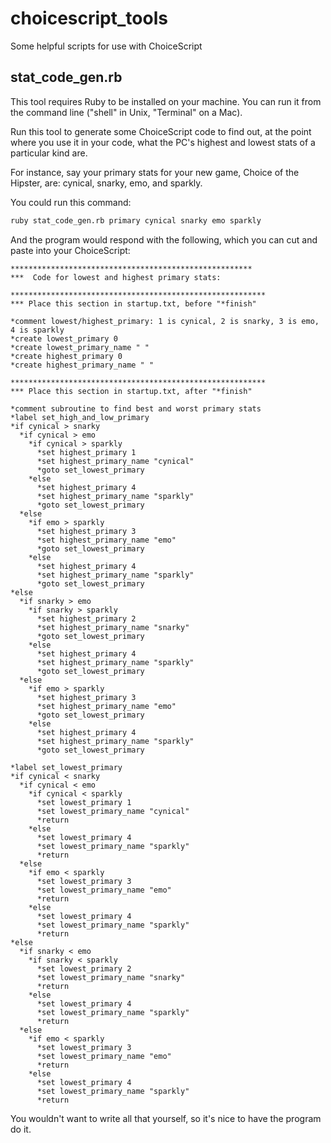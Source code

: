 # choicescript_tools
Some helpful scripts for use with ChoiceScript

## stat_code_gen.rb

This tool requires Ruby to be installed on your machine. You can run it from the command line ("shell" in Unix, "Terminal" on a Mac). 

Run this tool to generate some ChoiceScript code to find out, at the point where you use it in your code, what the PC's highest and lowest stats of a particular kind are.

For instance, say your primary stats for your new game, Choice of the Hipster, are: cynical, snarky, emo, and sparkly.

You could run this command:

```sh
ruby stat_code_gen.rb primary cynical snarky emo sparkly
```

And the program would respond with the following, which you can cut and paste into your ChoiceScript:

```
******************************************************  
***  Code for lowest and highest primary stats:

*********************************************************
*** Place this section in startup.txt, before "*finish"

*comment lowest/highest_primary: 1 is cynical, 2 is snarky, 3 is emo, 4 is sparkly
*create lowest_primary 0
*create lowest_primary_name " "
*create highest_primary 0
*create highest_primary_name " "

*********************************************************
*** Place this section in startup.txt, after "*finish"

*comment subroutine to find best and worst primary stats
*label set_high_and_low_primary
*if cynical > snarky
  *if cynical > emo
    *if cynical > sparkly
      *set highest_primary 1
      *set highest_primary_name "cynical"
      *goto set_lowest_primary
    *else
      *set highest_primary 4
      *set highest_primary_name "sparkly"
      *goto set_lowest_primary
  *else
    *if emo > sparkly
      *set highest_primary 3
      *set highest_primary_name "emo"
      *goto set_lowest_primary
    *else
      *set highest_primary 4
      *set highest_primary_name "sparkly"
      *goto set_lowest_primary
*else
  *if snarky > emo
    *if snarky > sparkly
      *set highest_primary 2
      *set highest_primary_name "snarky"
      *goto set_lowest_primary
    *else
      *set highest_primary 4
      *set highest_primary_name "sparkly"
      *goto set_lowest_primary
  *else
    *if emo > sparkly
      *set highest_primary 3
      *set highest_primary_name "emo"
      *goto set_lowest_primary
    *else
      *set highest_primary 4
      *set highest_primary_name "sparkly"
      *goto set_lowest_primary

*label set_lowest_primary
*if cynical < snarky
  *if cynical < emo
    *if cynical < sparkly
      *set lowest_primary 1
      *set lowest_primary_name "cynical"
      *return
    *else
      *set lowest_primary 4
      *set lowest_primary_name "sparkly"
      *return
  *else
    *if emo < sparkly
      *set lowest_primary 3
      *set lowest_primary_name "emo"
      *return
    *else
      *set lowest_primary 4
      *set lowest_primary_name "sparkly"
      *return
*else
  *if snarky < emo
    *if snarky < sparkly
      *set lowest_primary 2
      *set lowest_primary_name "snarky"
      *return
    *else
      *set lowest_primary 4
      *set lowest_primary_name "sparkly"
      *return
  *else
    *if emo < sparkly
      *set lowest_primary 3
      *set lowest_primary_name "emo"
      *return
    *else
      *set lowest_primary 4
      *set lowest_primary_name "sparkly"
      *return
```

You wouldn't want to write all that yourself, so it's nice to have the program do it.
